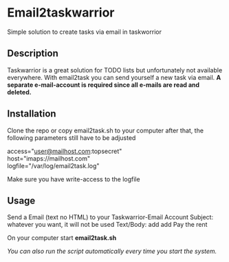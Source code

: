 # Email2taskwarrior
Simple solution to create tasks via email in taskworrior

## Description
Taskwarrior is a great solution for TODO lists but unfortunately not available everywhere.
With email2task you can send yourself a new task via email. **A separate e-mail-account is required since all e-mails are read and deleted.**

## Installation
Clone the repo or copy email2task.sh to your computer
after that, the following parameters still have to be adjusted

access="user@mailhost.com:topsecret"  
host="imaps://mailhost.com"  
logfile="/var/log/email2task.log"   

Make sure you have write-access to the logfile

## Usage

Send a Email (text no HTML) to your Taskwarrior-Email Account
Subject:    whatever you want, it will not be used
Text/Body:  add add Pay the rent

On your computer start **email2task.sh** 

_You can also run the script automatically every time you start the system._